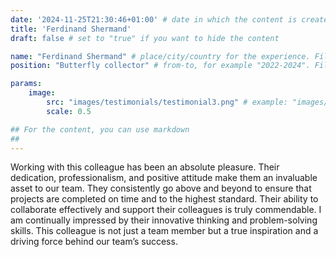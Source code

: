 ```yaml
---
date: '2024-11-25T21:30:46+01:00' # date in which the content is created - defaults to "today"
title: 'Ferdinand Shermand'
draft: false # set to "true" if you want to hide the content 

name: "Ferdinand Shermand" # place/city/country for the experience. Fill-in.
position: "Butterfly collector" # from-to, for example "2022-2024". Fill-in.

params:
    image:
        src: "images/testimonials/testimonial3.png" # example: "images/clients/asgardia.png"
        scale: 0.5

## For the content, you can use markdown
##
---
```


Working with this colleague has been an absolute pleasure. Their dedication, professionalism, and positive attitude make them an invaluable asset to our team. They consistently go above and beyond to ensure that projects are completed on time and to the highest standard. Their ability to collaborate effectively and support their colleagues is truly commendable. I am continually impressed by their innovative thinking and problem-solving skills. This colleague is not just a team member but a true inspiration and a driving force behind our team’s success.